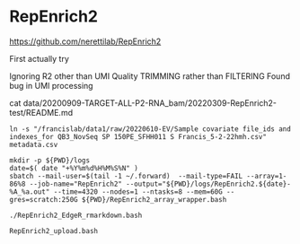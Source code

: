 
#	RepEnrich2

https://github.com/nerettilab/RepEnrich2

First actually try

Ignoring R2 other than UMI
Quality TRIMMING rather than FILTERING
Found bug in UMI processing




cat data/20200909-TARGET-ALL-P2-RNA_bam/20220309-RepEnrich2-test/README.md 


```
ln -s "/francislab/data1/raw/20220610-EV/Sample covariate file_ids and indexes_for QB3_NovSeq SP 150PE_SFHH011 S Francis_5-2-22hmh.csv" metadata.csv
```


```
mkdir -p ${PWD}/logs
date=$( date "+%Y%m%d%H%M%S%N" )
sbatch --mail-user=$(tail -1 ~/.forward)  --mail-type=FAIL --array=1-86%8 --job-name="RepEnrich2" --output="${PWD}/logs/RepEnrich2.${date}-%A_%a.out" --time=4320 --nodes=1 --ntasks=8 --mem=60G --gres=scratch:250G ${PWD}/RepEnrich2_array_wrapper.bash
```



```
./RepEnrich2_EdgeR_rmarkdown.bash
```



```
RepEnrich2_upload.bash
```

